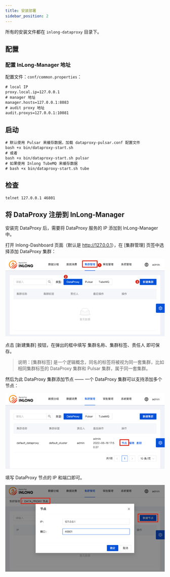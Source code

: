 ```yaml
---
title: 安装部署
sidebar_position: 2
---
```


所有的安装文件都在 `inlong-dataproxy` 目录下。

## 配置

### 配置 InLong-Manager 地址

配置文件：`conf/common.properties`：

```
# local IP
proxy.local.ip=127.0.0.1
# manager 地址
manager.hosts=127.0.0.1:8083
# audit proxy 地址
audit.proxys=127.0.0.1:10081
```

## 启动

```
# 默认使用 Pulsar 来缓存数据，加载 dataproxy-pulsar.conf 配置文件
bash +x bin/dataproxy-start.sh
# 或者
bash +x bin/dataproxy-start.sh pulsar
# 如果使用 Inlong TubeMQ 来缓存数据
# bash +x bin/dataproxy-start.sh tube
```

## 检查

```
telnet 127.0.0.1 46801
```

## 将 DataProxy 注册到 InLong-Manager

安装完 DataProxy 后，需要将 DataProxy 服务的 IP 添加到 InLong-Manager 中。

打开 Inlong-Dashboard 页面（默认是 <http://127.0.0.1>），在 [集群管理] 页签中选择添加 DataProxy 集群：

![](img/dp_cluster_cn.png)

点击 [新建集群] 按钮，在弹出的框中填写 集群名称、集群标签、责任人 即可保存。

> 说明：[集群标签] 是一个逻辑概念，同名的标签将被视为同一套集群，比如相同集群标签的 DataProxy 集群和 Pulsar 集群，属于同一套集群。

然后为此 DataProxy 集群添加节点 —— 一个 DataProxy 集群可以支持添加多个节点：

![](img/dp_cluster_node_cn.png)

填写 DataProxy 节点的 IP 和端口即可。

![](img/dp_cluster_node_save_cn.png)
